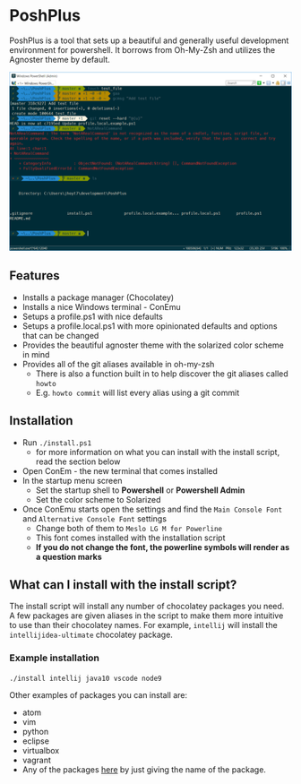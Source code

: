 # PoshPlus

PoshPlus is a tool that sets up a beautiful and generally useful development environment for powershell. It borrows from Oh-My-Zsh and utilizes the Agnoster theme by default.

![Example of context aware theme and colors](https://github.com/JustinHoyt/PoshPlus/blob/master/img/PoshPlusExample.PNG)

## Features

- Installs a package manager (Chocolatey)
- Installs a nice Windows terminal - ConEmu
- Setups a profile.ps1 with nice defaults
- Setups a profile.local.ps1 with more opinionated defaults and options that can be changed
- Provides the beautiful agnoster theme with the solarized color scheme in mind
- Provides all of the git aliases available in oh-my-zsh
    - There is also a function built in to help discover the git aliases called `howto`
    - E.g. `howto commit` will list every alias using a git commit

## Installation
- Run `./install.ps1`
    - for more information on what you can install with the install script, read the section below
- Open ConEm - the new terminal that comes installed
- In the startup menu screen
    - Set the startup shell to <b>Powershell</b> or <b>Powershell Admin</b>
    - Set the color scheme to Solarized
- Once ConEmu starts open the settings and find the `Main Console Font` and `Alternative Console Font` settings
    - Change both of them to `Meslo LG M for Powerline`
    - This font comes installed with the installation script
    - <b>If you do not change the font, the powerline symbols will render as a question marks</b>

## What can I install with the install script?

The install script will install any number of chocolatey packages you need. A few packages are given aliases in the script to make them more intuitive to use than their chocolatey names. For example, `intellij` will install the `intellijidea-ultimate` chocolatey package.

### Example installation

`./install intellij java10 vscode node9`

Other examples of packages you can install are:
* atom
* vim
* python
* eclipse
* virtualbox
* vagrant
* Any of the packages [here](https://chocolatey.org/search?q=) by just giving the name of the package.

